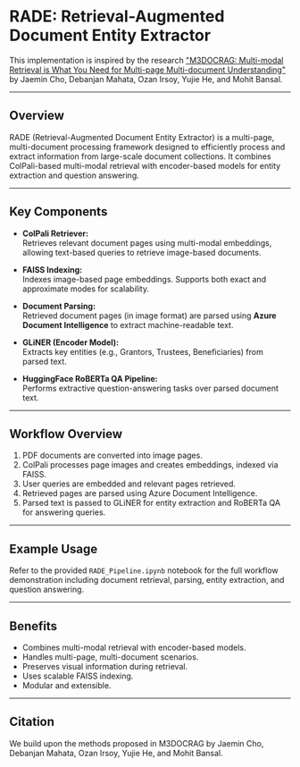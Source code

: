 # RADE: Retrieval-Augmented Document Entity Extractor

This implementation is inspired by the research ["M3DOCRAG: Multi-modal Retrieval is What You Need for Multi-page Multi-document Understanding"](https://arxiv.org/abs/2411.04952) by Jaemin Cho, Debanjan Mahata, Ozan Irsoy, Yujie He, and Mohit Bansal.

---

## Overview

RADE (Retrieval-Augmented Document Entity Extractor) is a multi-page, multi-document processing framework designed to efficiently process and extract information from large-scale document collections. It combines ColPali-based multi-modal retrieval with encoder-based models for entity extraction and question answering.

---

## Key Components

- **ColPali Retriever:**  
  Retrieves relevant document pages using multi-modal embeddings, allowing text-based queries to retrieve image-based documents.

- **FAISS Indexing:**  
  Indexes image-based page embeddings. Supports both exact and approximate modes for scalability.

- **Document Parsing:**  
  Retrieved document pages (in image format) are parsed using **Azure Document Intelligence** to extract machine-readable text.

- **GLiNER (Encoder Model):**  
  Extracts key entities (e.g., Grantors, Trustees, Beneficiaries) from parsed text.

- **HuggingFace RoBERTa QA Pipeline:**  
  Performs extractive question-answering tasks over parsed document text.

---

## Workflow Overview

1. PDF documents are converted into image pages.
2. ColPali processes page images and creates embeddings, indexed via FAISS.
3. User queries are embedded and relevant pages retrieved.
4. Retrieved pages are parsed using Azure Document Intelligence.
5. Parsed text is passed to GLiNER for entity extraction and RoBERTa QA for answering queries.

---

## Example Usage

Refer to the provided `RADE_Pipeline.ipynb` notebook for the full workflow demonstration including document retrieval, parsing, entity extraction, and question answering.

---

## Benefits

- Combines multi-modal retrieval with encoder-based models.
- Handles multi-page, multi-document scenarios.
- Preserves visual information during retrieval.
- Uses scalable FAISS indexing.
- Modular and extensible.

---

## Citation

We build upon the methods proposed in M3DOCRAG by Jaemin Cho, Debanjan Mahata, Ozan Irsoy, Yujie He, and Mohit Bansal.


